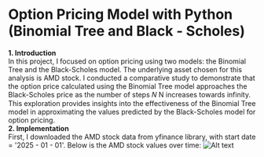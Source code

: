 # Option Pricing Model with Python (Binomial Tree and Black - Scholes)
**1. Introduction**  
In this project, I focused on option pricing using two models: the Binomial Tree and the Black-Scholes model. The underlying asset chosen for this analysis is AMD stock. I conducted a comparative study to demonstrate that the option price calculated using the Binomial Tree model approaches the Black-Scholes price as the number of steps 
𝑁
N increases towards infinity. This exploration provides insights into the effectiveness of the Binomial Tree model in approximating the values predicted by the Black-Scholes model for option pricing.  
**2. Implementation**  
First, I downloaded the AMD stock data from yfinance library, with start date = '2025 - 01 - 01'. Below is the AMD stock values over time: 
![Alt text]((https://drive.google.com/file/d/1h8XbS85apdjRCSSSpfVBovWVFPDEnLQ-/view?usp=sharing))



